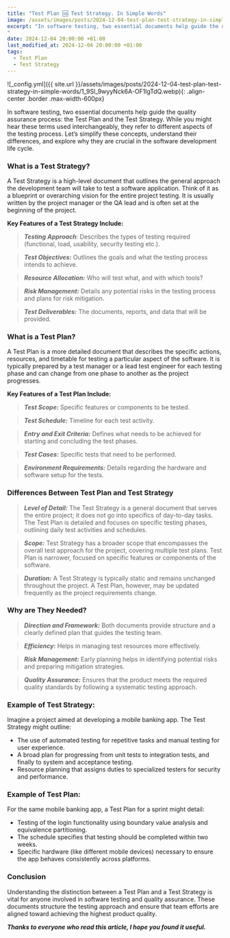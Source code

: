 ```yaml
---
title: "Test Plan 🆚 Test Strategy. In Simple Words"
image: /assets/images/posts/2024-12-04-test-plan-test-strategy-in-simple-words/1_9Sl_9wyyNck6A-OF1lgTdQ.webp
excerpt: "In software testing, two essential documents help guide the quality assurance process: the Test Plan and the Test Strategy. While you might hear these terms used interchangeably, they refer to different aspects of the testing process. Let’s simplify these concepts, understand their differences, and explore why they are crucial in the software development life cycle.
"
date: 2024-12-04 20:00:00 +01:00
last_modified_at: 2024-12-04 20:00:00 +01:00
tags:
  - Test Plan
  - Test Strategy
---
```


![_config.yml]({{ site.url }}/assets/images/posts/2024-12-04-test-plan-test-strategy-in-simple-words/1_9Sl_9wyyNck6A-OF1lgTdQ.webp){: .align-center .border .max-width-600px}

In software testing, two essential documents help guide the quality assurance process: the Test Plan and the Test Strategy. While you might hear these terms used interchangeably, they refer to different aspects of the testing process. Let’s simplify these concepts, understand their differences, and explore why they are crucial in the software development life cycle.

### What is a Test Strategy?

A Test Strategy is a high-level document that outlines the general approach the development team will take to test a software application. Think of it as a blueprint or overarching vision for the entire project testing. It is usually written by the project manager or the QA lead and is often set at the beginning of the project.

**Key Features of a Test Strategy Include:**
> ***Testing Approach***: Describes the types of testing required (functional, load, usability, security testing etc.).

> ***Test Objectives:*** Outlines the goals and what the testing process intends to achieve.

> ***Resource Allocation:*** Who will test what, and with which tools?

> ***Risk Management:*** Details any potential risks in the testing process and plans for risk mitigation.

> ***Test Deliverables:*** The documents, reports, and data that will be provided.

### What is a Test Plan?

A Test Plan is a more detailed document that describes the specific actions, resources, and timetable for testing a particular aspect of the software. It is typically prepared by a test manager or a lead test engineer for each testing phase and can change from one phase to another as the project progresses.

**Key Features of a Test Plan Include:**

> ***Test Scope:*** Specific features or components to be tested.

> ***Test Schedule:*** Timeline for each test activity.

> ***Entry and Exit Criteria:*** Defines what needs to be achieved for starting and concluding the test phases.

> ***Test Cases:*** Specific tests that need to be performed.

> ***Environment Requirements:*** Details regarding the hardware and software setup for the tests.

### Differences Between Test Plan and Test Strategy

> ***Level of Detail:*** The Test Strategy is a general document that serves the entire project; it does not go into specifics of day-to-day tasks. The Test Plan is detailed and focuses on specific testing phases, outlining daily test activities and schedules.

> ***Scope:*** Test Strategy has a broader scope that encompasses the overall test approach for the project, covering multiple test plans. Test Plan is narrower, focused on specific features or components of the software.

> ***Duration:*** A Test Strategy is typically static and remains unchanged throughout the project. A Test Plan, however, may be updated frequently as the project requirements change.

### Why are They Needed?

> ***Direction and Framework:*** Both documents provide structure and a clearly defined plan that guides the testing team.

> ***Efficiency:*** Helps in managing test resources more effectively.

> ***Risk Management:*** Early planning helps in identifying potential risks and preparing mitigation strategies.

> ***Quality Assurance:*** Ensures that the product meets the required quality standards by following a systematic testing approach.

### Example of Test Strategy:

Imagine a project aimed at developing a mobile banking app. The Test Strategy might outline:
- The use of automated testing for repetitive tasks and manual testing for user experience.
- A broad plan for progressing from unit tests to integration tests, and finally to system and acceptance testing.
- Resource planning that assigns duties to specialized testers for security and performance.

### Example of Test Plan:

For the same mobile banking app, a Test Plan for a sprint might detail:
- Testing of the login functionality using boundary value analysis and equivalence partitioning.
- The schedule specifies that testing should be completed within two weeks.
- Specific hardware (like different mobile devices) necessary to ensure the app behaves consistently across platforms.

### Conclusion

Understanding the distinction between a Test Plan and a Test Strategy is vital for anyone involved in software testing and quality assurance. These documents structure the testing approach and ensure that team efforts are aligned toward achieving the highest product quality.

***Thanks to everyone who read this article, I hope you found it useful.***